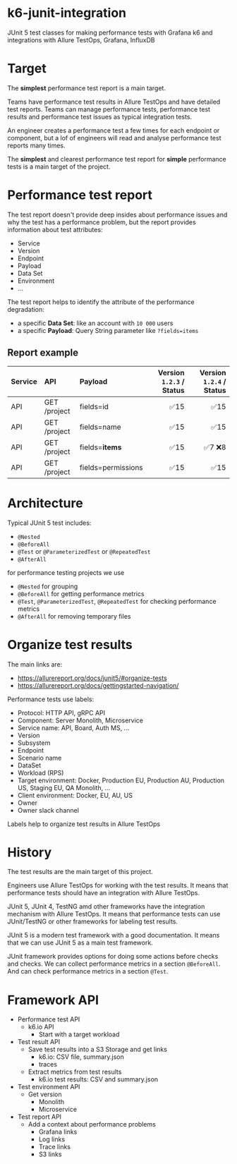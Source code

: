 # k6-junit-integration
JUnit 5 test classes for making performance tests with Grafana k6 and integrations with Allure TestOps, Grafana, InfluxDB

# Target

The __simplest__ performance test report is a main target.

Teams have performance test results in Allure TestOps and have detailed test reports.
Teams can manage performance tests, performance test results and performance test issues as typical integration tests. 

An engineer creates a performance test a few times for each endpoint or component,
but a lof of engineers will read and analyse performance test reports many times.

The __simplest__ and clearest performance test report for __simple__ performance tests is a main target of the project.

# Performance test report

The test report doesn't provide deep insides about performance issues and why the test has a performance problem, 
but the report provides information about test attributes:
- Service
- Version
- Endpoint
- Payload
- Data Set
- Environment
- ...

The test report helps to identify the attribute of the performance degradation:
- a specific __Data Set__: like an account with `10 000` users
- a specific __Payload__: Query String parameter like `?fields=items`

## Report example

| Service            | API          | Payload            | Version `1.2.3` / Status | Version `1.2.4` / Status |
|:-------------------|:-------------|:-------------------|-----------------------:|-------------------------:|
| API                | GET /project | fields=id          |                    ✅15 |                      ✅15 |
| API                | GET /project | fields=name        |                    ✅15 |                      ✅15 |
| API                | GET /project | fields=__items__   |                    ✅15 |                    ✅7 ❌8 |
| API                | GET /project | fields=permissions |                    ✅15 |                      ✅15 |

# Architecture

Typical JUnit 5 test includes:

- `@Nested`
- `@BeforeAll`
- `@Test` or `@ParameterizedTest` or `@RepeatedTest`
- `@AfterAll`

for performance testing projects we use

- `@Nested` for grouping
- `@BeforeAll` for getting performance metrics
- `@Test`, `@ParameterizedTest`, `@RepeatedTest` for checking performance metrics
- `@AfterAll` for removing temporary files

# Organize test results

The main links are: 
- https://allurereport.org/docs/junit5/#organize-tests
- https://allurereport.org/docs/gettingstarted-navigation/

Performance tests use labels:

- Protocol: HTTP API, gRPC API
- Component: Server Monolith, Microservice
- Service name: API, Board, Auth MS, ...
- Version
- Subsystem
- Endpoint
- Scenario name
- DataSet
- Workload (RPS)
- Target environment: Docker, Production EU, Production AU, Production US, Staging EU, QA Monolith, ...
- Client environment: Docker, EU, AU, US
- Owner
- Owner slack channel

Labels help to organize test results in Allure TestOps

# History

The test results are the main target of this project.

Engineers use Allure TestOps for working with the test results. 
It means that performance tests should have an integration with Allure TestOps.

JUnit 5, JUnit 4, TestNG amd other frameworks have the integration mechanism with Allure TestOps.
It means that performance tests can use JUnit/TestNG or other frameworks for labeling test results.

JUnit 5 is a modern test framework with a good documentation. 
It means that we can use JUnit 5 as a main test framework.

JUnit framework provides options for doing some actions before checks and checks. 
We can collect performance metrics in a section `@BeforeAll`. 
And can check performance metrics in a section `@Test`.

# Framework API

- Performance test API
  - k6.io API
    - Start with a target workload
- Test result API
  - Save test results into a S3 Storage and get links
    - k6.io: CSV file, summary.json
    - traces
  - Extract metrics from test results
    - k6.io test results: CSV and summary.json
- Test environment API
  - Get version
    - Monolith
    - Microservice
- Test report API
  - Add a context about performance problems
    - Grafana links
    - Log links
    - Trace links
    - S3 links

